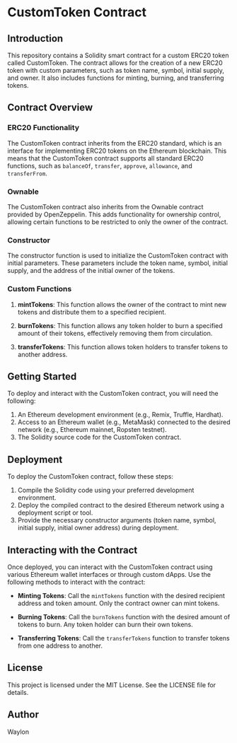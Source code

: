 # CustomToken Contract

## Introduction

This repository contains a Solidity smart contract for a custom ERC20 token called CustomToken. The contract allows for the creation of a new ERC20 token with custom parameters, such as token name, symbol, initial supply, and owner. It also includes functions for minting, burning, and transferring tokens.

## Contract Overview

### ERC20 Functionality

The CustomToken contract inherits from the ERC20 standard, which is an interface for implementing ERC20 tokens on the Ethereum blockchain. This means that the CustomToken contract supports all standard ERC20 functions, such as `balanceOf`, `transfer`, `approve`, `allowance`, and `transferFrom`.

### Ownable

The CustomToken contract also inherits from the Ownable contract provided by OpenZeppelin. This adds functionality for ownership control, allowing certain functions to be restricted to only the owner of the contract.

### Constructor

The constructor function is used to initialize the CustomToken contract with initial parameters. These parameters include the token name, symbol, initial supply, and the address of the initial owner of the tokens.

### Custom Functions

1. **mintTokens**: This function allows the owner of the contract to mint new tokens and distribute them to a specified recipient.

2. **burnTokens**: This function allows any token holder to burn a specified amount of their tokens, effectively removing them from circulation.

3. **transferTokens**: This function allows token holders to transfer tokens to another address.

## Getting Started

To deploy and interact with the CustomToken contract, you will need the following:

1. An Ethereum development environment (e.g., Remix, Truffle, Hardhat).
2. Access to an Ethereum wallet (e.g., MetaMask) connected to the desired network (e.g., Ethereum mainnet, Ropsten testnet).
3. The Solidity source code for the CustomToken contract.

## Deployment

To deploy the CustomToken contract, follow these steps:

1. Compile the Solidity code using your preferred development environment.
2. Deploy the compiled contract to the desired Ethereum network using a deployment script or tool.
3. Provide the necessary constructor arguments (token name, symbol, initial supply, initial owner address) during deployment.

## Interacting with the Contract

Once deployed, you can interact with the CustomToken contract using various Ethereum wallet interfaces or through custom dApps. Use the following methods to interact with the contract:

- **Minting Tokens**: Call the `mintTokens` function with the desired recipient address and token amount. Only the contract owner can mint tokens.

- **Burning Tokens**: Call the `burnTokens` function with the desired amount of tokens to burn. Any token holder can burn their own tokens.

- **Transferring Tokens**: Call the `transferTokens` function to transfer tokens from one address to another.

## License

This project is licensed under the MIT License. See the LICENSE file for details.

## Author

Waylon
